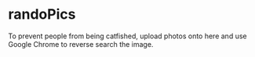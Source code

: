 # randoPics
To prevent people from being catfished, upload photos onto here and use Google Chrome to reverse search the image.
